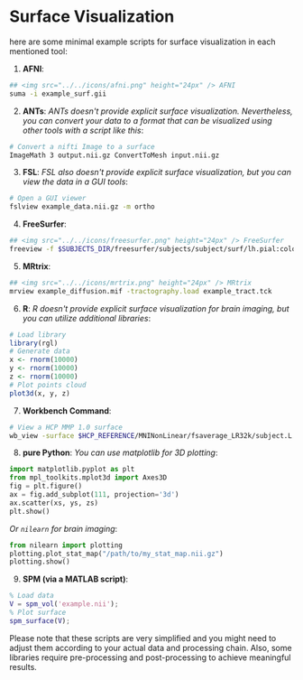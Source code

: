# Surface Visualization

here are some minimal example scripts for surface visualization in each mentioned tool:

1. **AFNI**:
```bash
## <img src="../../icons/afni.png" height="24px" /> AFNI
suma -i example_surf.gii
```

2. **ANTs**:
*ANTs doesn't provide explicit surface visualization. Nevertheless, you can convert your data to a format that can be visualized using other tools with a script like this*:
```bash
# Convert a nifti Image to a surface
ImageMath 3 output.nii.gz ConvertToMesh input.nii.gz
```

3. **FSL**:
*FSL also doesn't provide explicit surface visualization, but you can view the data in a GUI tools*:
```bash
# Open a GUI viewer
fslview example_data.nii.gz -m ortho
```

4. **FreeSurfer**:
```bash
## <img src="../../icons/freesurfer.png" height="24px" /> FreeSurfer
freeview -f $SUBJECTS_DIR/freesurfer/subjects/subject/surf/lh.pial:color=255,0,0
```

5. **MRtrix**:
```bash
## <img src="../../icons/mrtrix.png" height="24px" /> MRtrix
mrview example_diffusion.mif -tractography.load example_tract.tck
```

6. **R**:
*R doesn't provide explicit surface visualization for brain imaging, but you can utilize additional libraries*:
```R
# Load library
library(rgl)
# Generate data
x <- rnorm(10000)
y <- rnorm(10000)
z <- rnorm(10000)
# Plot points cloud
plot3d(x, y, z)
```

7. **Workbench Command**:
```bash
# View a HCP MMP 1.0 surface
wb_view -surface $HCP_REFERENCE/MNINonLinear/fsaverage_LR32k/subject.L.midthickness.32k_fs_LR.surf.gii
```

8. **pure Python**:
*You can use matplotlib for 3D plotting*:
```python
import matplotlib.pyplot as plt
from mpl_toolkits.mplot3d import Axes3D
fig = plt.figure()
ax = fig.add_subplot(111, projection='3d')
ax.scatter(xs, ys, zs)
plt.show()
```
*Or `nilearn` for brain imaging*:
```python
from nilearn import plotting
plotting.plot_stat_map("/path/to/my_stat_map.nii.gz")
plotting.show()
```

9. **SPM (via a MATLAB script)**:
```MATLAB
% Load data
V = spm_vol('example.nii');
% Plot surface
spm_surface(V);
```

Please note that these scripts are very simplified and you might need to adjust them according to your actual data and processing chain. Also, some libraries require pre-processing and post-processing to achieve meaningful results.